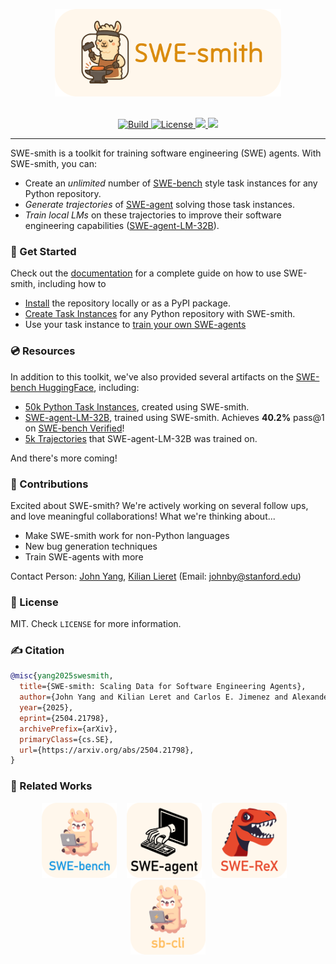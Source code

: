 <p align="center">
  <a href="http://swe-bench.github.io">
    <img src="docs/assets/banner.png" style="height: 10em" alt="Kawhi the SWE-smith" />
  </a>
</p>

<br>

<div align="center">
<a href="https://www.python.org/">
  <img alt="Build" src="https://img.shields.io/badge/Python-3.10+-1f425f.svg?color=purple">
</a>
<a href="https://copyright.princeton.edu/policy">
  <img alt="License" src="https://img.shields.io/badge/License-MIT-blue">
</a>
<a href="https://badge.fury.io/py/swesmith">
  <img src="https://badge.fury.io/py/swesmith.svg">
</a>
<a href="https://arxiv.org/abs/2504.21798">
  <img src="https://img.shields.io/badge/arXiv-2504.21798-b31b1b.svg">
</a>
</div>

<hr />

SWE-smith is a toolkit for training software engineering (SWE) agents. With SWE-smith, you can:
* Create an *unlimited* number of [SWE-bench](https://github.com/SWE-bench/SWE-bench) style task instances for any Python repository.
* *Generate trajectories* of [SWE-agent](https://github.com/SWE-agent/SWE-agent) solving those task instances.
* *Train local LMs* on these trajectories to improve their software engineering capabilities ([SWE-agent-LM-32B](https://huggingface.co/SWE-bench/SWE-agent-LM-32B)).

### 🚀 Get Started
Check out the [documentation]() for a complete guide on how to use SWE-smith, including how to
* [Install]() the repository locally or as a PyPI package.
* [Create Task Instances]() for any Python repository with SWE-smith.
* Use your task instance to [train your own SWE-agents]()

### 💿 Resources
In addition to this toolkit, we've also provided several artifacts on the [SWE-bench HuggingFace](https://huggingface.co/SWE-bench), including:
* [50k Python Task Instances](https://huggingface.co/datasets/SWE-bench/SWE-smith), created using SWE-smith.
* [SWE-agent-LM-32B](https://huggingface.co/SWE-bench/SWE-agent-LM-32B), trained using SWE-smith. Achieves **40.2%** pass@1 on [SWE-bench Verified](https://huggingface.co/datasets/SWE-bench/SWE-bench_Verified)!
* [5k Trajectories](https://huggingface.co/datasets/SWE-bench/SWE-smith-trajectories) that SWE-agent-LM-32B was trained on.

And there's more coming!

### 💫 Contributions
Excited about SWE-smith? We're actively working on several follow ups, and love meaningful collaborations! What we're thinking about...
* Make SWE-smith work for non-Python languages
* New bug generation techniques
* Train SWE-agents with more 

Contact Person: [John Yang](https://john-b-yang.github.io/), [Kilian Lieret](https://github.com/klieret/)
(Email: [johnby@stanford.edu](mailto:johnby@stanford.edu))

### 🪪 License
MIT. Check `LICENSE` for more information.

### ✍️ Citation

```bibtex
@misc{yang2025swesmith,
  title={SWE-smith: Scaling Data for Software Engineering Agents}, 
  author={John Yang and Kilian Leret and Carlos E. Jimenez and Alexander Wettig and Kabir Khandpur and Yanzhe Zhang and Binyuan Hui and Ofir Press and Ludwig Schmidt and Diyi Yang},
  year={2025},
  eprint={2504.21798},
  archivePrefix={arXiv},
  primaryClass={cs.SE},
  url={https://arxiv.org/abs/2504.21798}, 
}
```

### 📕 Related Works
<div align="center">
  <a href="https://github.com/SWE-bench/SWE-bench"><img src="docs/assets/swebench_logo_text_below.svg" alt="SWE-bench" height="120px"></a>
  &nbsp;&nbsp;
  <a href="https://github.com/SWE-agent/SWE-agent"><img src="docs/assets/sweagent_logo_text_below.svg" alt="SWE-agent" height="120px"></a>
  &nbsp;&nbsp;
  <a href="https://github.com/SWE-agent/SWE-ReX"><img src="docs/assets/swerex_logo_text_below.svg" alt="SWE-ReX" height="120px"></a>
  &nbsp;&nbsp;
  <a href="https://github.com/SWE-bench/sb-cli"><img src="docs/assets/sbcli_logo_text_below.svg" alt="sb-cli" height="120px"></a>
</div>
